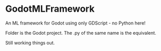 # GodotMLFramework
An ML framework for Godot using only GDScript - no Python here!

Folder is the Godot project. The .py of the same name is the equivalent.

Still working things out.